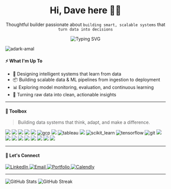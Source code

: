 
<h1 align="center">Hi, Dave here 👋🏽</h1>
<p align="center">
  Thoughtful builder passionate about <code>building smart, scalable systems</code> that <code>turn data into decisions</code>
</p>

<p align="center">
  <img src="https://readme-typing-svg.demolab.com?font=Fira+Code&duration=3000&pause=1000&color=F97316&center=true&vCenter=true&width=440&lines=AI+Engineer;Data+Scientist;Building+Impactful+Projects" alt="Typing SVG" />
</p>

<p align="left"> <img src="https://komarev.com/ghpvc/?username=adark-amal&label=Profile%20views&color=0e75b6&style=flat" alt="adark-amal" /> </p>

#### ⚡️ What I'm Up To
- 🤖 Designing intelligent systems that learn from data  
- 📦 Building scalable data & ML pipelines from ingestion to deployment  
- 📊 Exploring model monitoring, evaluation, and continuous learning  
- 🧼 Turning raw data into clean, actionable insights

---

#### 🧰 Toolbox

> Building data systems that think, adapt, and make a difference.

<p align="left">
  <img src="https://img.shields.io/badge/Python-3670A0?style=for-the-badge&logo=python&logoColor=ffdd54"/>
  <img src="https://img.shields.io/badge/Airflow-017CEE?style=for-the-badge&logo=apacheairflow&logoColor=white"/>
  <img src="https://img.shields.io/badge/FastAPI-05998C?style=for-the-badge&logo=fastapi&logoColor=white"/>
  <img src="https://img.shields.io/badge/Docker-0db7ed?style=for-the-badge&logo=docker&logoColor=white"/>
  <img src="https://img.shields.io/badge/AWS-FF9900?style=for-the-badge&logo=amazonaws&logoColor=white"/>
  <img src="https://img.shields.io/badge/GoogleCloud-%234285F4.svg?style=for-the-badge&logo=google-cloud&logoColor=white" alt="gcp"/>
  <img src="https://img.shields.io/badge/MLflow-102C55?style=for-the-badge&logo=mlflow&logoColor=white"/>
  <img src="https://img.shields.io/badge/-Tableau-87CEFA?logo=tableau&logoColor=E97627&style=for-the-badge" alt="tableau"/>
  <img src="https://img.shields.io/badge/PyTorch-%23EE4C2C.svg?style=for-the-badge&logo=PyTorch&logoColor=white"/>
  <img src="https://img.shields.io/badge/scikit--learn-%23F7931E.svg?style=for-the-badge&logo=scikit-learn&logoColor=white" alt="scikit_learn"/>
  <img src="https://img.shields.io/badge/TensorFlow-%23FF6F00.svg?style=for-the-badge&logo=TensorFlow&logoColor=white" alt="tensorflow"/>
  <img src="https://img.shields.io/badge/git-%23F05033.svg?style=for-the-badge&logo=git&logoColor=white" alt="git"/>
  <img src="https://img.shields.io/badge/Streamlit-FF4B4B?style=for-the-badge&logo=streamlit&logoColor=white"/>
  <img src="https://img.shields.io/badge/SQL-025E8C?style=for-the-badge&logo=sqlite&logoColor=white"/>
  <img src="https://img.shields.io/badge/Spark-E25A1C?style=for-the-badge&logo=apachespark&logoColor=white"/>
  <img src="https://img.shields.io/badge/Evidently_AI-663399?style=for-the-badge&logo=fastapi&logoColor=white"/>
  <img src="https://img.shields.io/badge/dbt-FF694B?style=for-the-badge&logo=dbt&logoColor=white"/>
  <img src="https://img.shields.io/badge/LLM-Purple?style=for-the-badge&logo=opsgenie&logoColor=white"/>
  <img src="https://img.shields.io/badge/LangChain-000000?style=for-the-badge&logo=chainlink&logoColor=white"/>
  <img src="https://img.shields.io/badge/HuggingFace-FCC72E?style=for-the-badge&logo=huggingface&logoColor=black"/>
  <img src="https://img.shields.io/badge/OpenAI-412991?style=for-the-badge&logo=openai&logoColor=white"/>
</p>

---

#### 🔗 Let's Connect
<p align="left">
  <a href="https://www.linkedin.com/in/d-adark/">
    <img src="https://img.shields.io/badge/LinkedIn-blue?style=flat&logo=linkedin" alt="LinkedIn"/>
  </a>
  <a href="mailto:davidwyse48@gmail.com">
    <img src="https://img.shields.io/badge/Gmail-Email_Dave-D14836?style=flat&logo=gmail&logoColor=white" alt="Email"/>
  </a>
  <a href="https://www.credly.com/users/david_adarkwah">
    <img src="https://img.shields.io/badge/Portfolio-visit-informational?style=flat&logo=internet-explorer" alt="Portfolio"/>
  </a>
  <a href="https://calendly.com/d-adark/30min">
    <img src="https://img.shields.io/badge/Schedule-Meet-blue?style=flat&logo=calendly" alt="Calendly"/>
  </a>
</p>

---

<div align="left">
  <img src="https://github-readme-stats.vercel.app/api?username=adark-d&show_icons=true&locale=en" alt="GitHub Stats"/>
  <img src="https://github-readme-streak-stats-eight.vercel.app?user=adark-d&layout=compact" alt="GitHub Streak"/>
</div>



